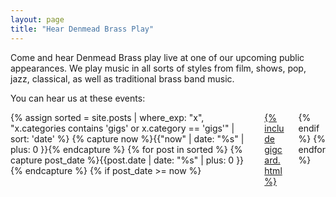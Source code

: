 ```yaml
---
layout: page
title: "Hear Denmead Brass Play"
---
```


Come and hear Denmead Brass play live at one of our upcoming public appearances. We play music in all sorts of styles from film, shows, pop, jazz, classical, as well as traditional brass band music.

You can hear us at these events:

<div class="columns is-multiline">
    {% assign sorted = site.posts 
    | where_exp: "x", "x.categories contains 'gigs' or x.category == 'gigs'" 
    | sort: 'date' %}
    {% capture now %}{{"now" | date: "%s" | plus: 0 }}{% endcapture %}
    {% for post in sorted %}    
    {% capture post_date %}{{post.date | date: "%s" | plus: 0 }}{% endcapture %}
        {% if post_date >= now %}
        <div class="column is-half">
          <a href="{{ post.url }}">
            {% include gigcard.html %}
          </a>
        </div>
        {% endif %}
    {% endfor %}
</div>